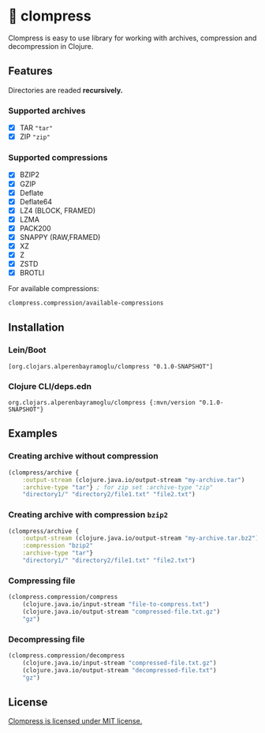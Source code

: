 # :file_folder: clompress

Clompress is easy to use library for working with archives, compression and
decompression in Clojure.

## Features

Directories are readed **recursively.**

### Supported archives

- [x] TAR `"tar"`
- [x] ZIP `"zip"`

### Supported compressions

- [x] BZIP2
- [x] GZIP
- [x] Deflate
- [x] Deflate64
- [x] LZ4 (BLOCK, FRAMED)
- [x] LZMA
- [x] PACK200
- [x] SNAPPY (RAW,FRAMED)
- [x] XZ
- [x] Z
- [x] ZSTD
- [x] BROTLI

For available compressions:

```clj
clompress.compression/available-compressions
```

## Installation

### Lein/Boot

```
[org.clojars.alperenbayramoglu/clompress "0.1.0-SNAPSHOT"]
```

### Clojure CLI/deps.edn

```
org.clojars.alperenbayramoglu/clompress {:mvn/version "0.1.0-SNAPSHOT"}
```



## Examples

### Creating archive without compression

```clj
(clompress/archive {
	:output-stream (clojure.java.io/output-stream "my-archive.tar")
	:archive-type "tar"} ; for zip set :archive-type "zip"
	"directory1/" "directory2/file1.txt" "file2.txt")
```

### Creating archive with compression `bzip2`

```clj
(clompress/archive {
	:output-stream (clojure.java.io/output-stream "my-archive.tar.bz2")
	:compression "bzip2"
	:archive-type "tar"}
	"directory1/" "directory2/file1.txt" "file2.txt")
```

### Compressing file

```clj
(clompress.compression/compress
	(clojure.java.io/input-stream "file-to-compress.txt")
	(clojure.java.io/output-stream "compressed-file.txt.gz")
	"gz")
```

### Decompressing file

```clj
(clompress.compression/decompress
	(clojure.java.io/input-stream "compressed-file.txt.gz")
	(clojure.java.io/output-stream "decompressed-file.txt")
	"gz")
```

## License

[Clompress is licensed under MIT license.](./LICENSE)
